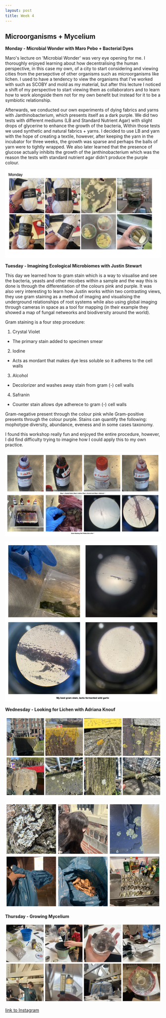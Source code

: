 ```yaml
---
layout: post
title: Week 4
---
```


## Microorganisms + Mycelium


**Monday - Microbial Wonder with Maro Pebo + Bacterial Dyes**


Maro's lecture on 'Microbial Wonder' was very eye opening for me. I thoroughly enjoyed learning about how decentralising the human perspective, in this case my own, of a city to start considering and viewing cities from the persepctive of other organisms such as microorganisms like lichen. I used to have a tendency to view the organisms that I've worked with such as SCOBY and mold as my material, but after this lecture I noticed a shift of my perspective to start viewing them as collaborators and to learn how to work alongside them not for my own benefit but instead for it to be a symbiotic relationship. 

Afterwards, we conducted our own experiments of dying fabrics and yarns with Janthinobacterium, which presents itself as a dark purple. We did two tests with different mediums (LB and Standard Nutrient Agar) with slight drops of glycerine to enhance the growth of the bacteria, Within those tests we used synthetic and natural fabrics + yarns. I decided to use LB and yarn with the hope of creating a textile, however, after keeping the yarn in the incubator for three weeks, the growth was sparse and perhaps the balls of yarn were to tightly wrapped. We also later learned that the presence of glucose actually inhibits the growth of the janthinobacterium which was the reason the tests with standard nutrient agar didn't produce the purple colour. 

![Week4MondayMicrobialDyes](../images/Week4MondayMicrobialDyes.jpg)


**Tuesday - Imagining Ecological Microbiomes with Justin Stewart**

This day we learned how to gram stain which is a way to visualise and see the bacteria, yeasts and other micobes within a sample and the way this is done is through the differentiation of the colours pink and purple. It was also very interesting to learn how Justin works within two contrasting views, they use gram staining as a method of imaging and visualising the underground relationships of root systems while also using global imaging through cameras in space as a tool for mapping (in their example they showed a map of fungal netweorks and biodiversity around the world).

Gram staining is a four step procedure:

1. Crystal Violet
- The primary stain added to specimen smear

2. Iodine
- Acts as mordant that makes dye less soluble so it adheres to the cell walls

3. Alcohol
- Decolorizer and washes away stain from gram (-) cell walls

4. Safranin
- Counter stain allows dye adherece to gram (-) cell walls 

Gram-negative present through the colour pink while Gram-positive presents through the colour purple. Stains can quantify the following: mophotype diversity, abundance, eveness and in some cases taxonomy. 

I found this workshop really fun and enjoyed the entire procedure, however, I did find difficulty trying to imagine how I could apply this to my own practice.

![Week4TuesdayGramStainingGeneral](../images/Week4TuesdayGramStainingGeneral.jpg)


![Week4TuesdayGramStainingGarlic](../images/Week4TuesdayGramStainingGarlic.jpg)


**Wednesday - Looking for Lichen with Adriana Knouf**



![Week4WednesdayLichen](../images/Week4WednesdayLichen.jpg)


![Week4WednesdayLichen2](../images/Week4WednesdayLichen2.jpg)



**Thursday - Growing Mycelium**


![Week4ThursdayMycelium](../images/Week4ThursdayMycelium.jpg)



[link to Instagram ](https://www.instagram.com/carolina.minana/)